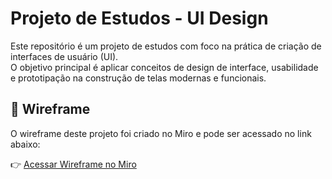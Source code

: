 # Projeto de Estudos - UI Design

Este repositório é um projeto de estudos com foco na prática de criação de interfaces de usuário (UI).  
O objetivo principal é aplicar conceitos de design de interface, usabilidade e prototipação na construção de telas modernas e funcionais.

## 📐 Wireframe

O wireframe deste projeto foi criado no Miro e pode ser acessado no link abaixo:

👉 [Acessar Wireframe no Miro](https://miro.com/app/board/uXjVIqk-e7k=/)